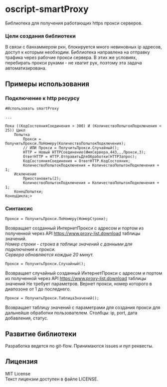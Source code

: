 # oscript-smartProxy
 
Библиотека для получения работающих https прокси серверов.

### Цели создания библиотеки

В связи с банхаммером ркн, блокируется много невиновных ip адресов, доступ к которым необходим. Библиотека направлена на отправку трафика через рабочие прокси сервера. В этих же условиях, перебирать прокси руками - не хватит рук, поэтому эта задача автоматизирована. 

## Примеры использования

### Подключение к http ресурсу

```bsl
#Использовать smartProxy

...

Пока ((КодСостоянияСоединения > 300) И (КоличествоПопытокПодключения < 25)) Цикл
    Попытка
        Прокси = ПолучитьПрокси.ПоНомеру(КоличествоПопытокПодключения);
        // ИЛИ Прокси = ПолучитьПрокси.Случайный();	
        HTTP = Новый HTTPСоединение(ИмяСервера,443,,,Прокси,3);
        ОтветHTTP = HTTP.ОтправитьДляОбработки(HTTPЗапрос);
        КодСостоянияСоединения = ОтветHTTP.КодСостояния;
        КоличествоПопытокПодключения = КоличествоПопытокПодключения + 1;
    Исключение
        Приостановить(2);
        КоличествоПопытокПодключения = КоличествоПопытокПодключения + 1;
    КонецПопытки;
КонецЦикла;>

```

### Синтаксис

```bsl
Прокси = ПолучитьПрокси.ПоНомеру(НомерСтроки);
```

Возвращает созданный ИнтернетПрокси с адресом и портом из полученной через API https://www.proxy-list.download таблицы значений.  
*Номер строки - строка в таблице значений с данными для подключения к прокси.*  
*Сервера обновляются каждые 20 минут.*

```bsl
Прокси = ПолучитьПрокси.Случайный();
```
Возвращает случайный созданный ИнтернетПрокси с адресом и портом из полученной через API https://www.proxy-list.download таблицы значений
Не требует параметров. Вернет прокси, номер которого в диапозоне от 1 до последнего.

```bsl
Прокси = ПолучитьПрокси.ТаблицаЗначений();
```
Возвращает таблицу значений с параметрами для создания прокси для дальнейше обработки пользователем.
Столбцы: ip, port, дата добавления, статус.


## Развитие библиотеки

Разработка ведется по git-flow. Принимаются issues и пул реквесты.

## Лицензия

MIT License  
Текст лицензии доступен в файле LICENSE.
